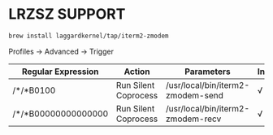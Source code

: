 # LRZSZ SUPPORT

```sh
brew install laggardkernel/tap/iterm2-zmodem
```

Profiles -> Advanced -> Trigger 

| Regular Expression  | Action               | Parameters                        | Instant |
| ------------------- | -------------------- | --------------------------------- | ------- |
| /*/*B0100           | Run Silent Coprocess | /usr/local/bin/iterm2-zmodem-send | √       |
| /*/*B00000000000000 | Run Silent Coprocess | /usr/local/bin/iterm2-zmodem-recv | √       |

